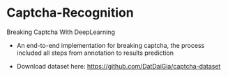 # Captcha-Recognition
Breaking Captcha With DeepLearning

- An end-to-end implementation for breaking captcha, the process included all steps from annotation to results prediction

- Download dataset here: https://github.com/DatDaiGia/captcha-dataset
